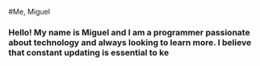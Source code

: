 #Me, Miguel
### Hello! My name is Miguel and I am a programmer passionate about technology and always looking to learn more. I believe that constant updating is essential to ke
